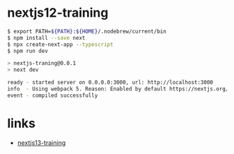 # nextjs12-training

```sh
$ export PATH=${PATH}:${HOME}/.nodebrew/current/bin
$ npm install --save next
$ npx create-next-app --typescript
$ npm run dev

> nextjs-traning@0.0.1
> next dev

ready - started server on 0.0.0.0:3000, url: http://localhost:3000
info  - Using webpack 5. Reason: Enabled by default https://nextjs.org/docs/messages/webpack5
event - compiled successfully
```

# links

- [nextjs13-training](https://github.com/itsubaki/nextjs-training/tree/nextjs13)
